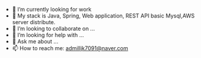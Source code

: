 
- 🔭 I’m currently looking for work
- 🌱 My stack is Java, Spring, Web application, REST API
     basic Mysql,AWS server distribute.
- 👯 I’m looking to collaborate on ...
- 🤔 I’m looking for help with ...
- 💬 Ask me about ...
- 📫 How to reach me: admilljk7091@naver.com
